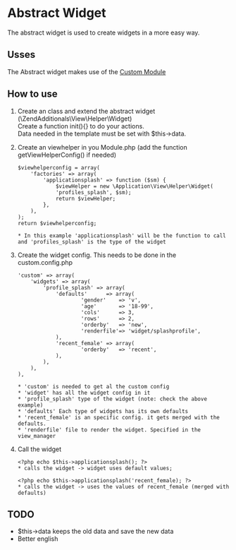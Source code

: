 Abstract Widget
======
The abstract widget is used to create widgets in a more easy way.


Usses
----------
The Abstract widget makes use of the [Custom Module](https://github.com/Ratus/Custom)


How to use
---------
1.  Create an class and extend the abstract widget (\ZendAdditionals\View\Helper\Widget) <br />
Create a function init(){} to do your actions. <br />
Data needed in the template must be set with $this->data.


2.  Create an viewhelper in you Module.php (add the function getViewHelperConfig() if needed)

    
        $viewhelperconfig = array(
            'factories' => array(
                'applicationsplash' => function ($sm) {
                    $viewHelper = new \Application\View\Helper\Widget(
                    'profiles_splash', $sm);
                    return $viewHelper;
                },
            ),
        );
        return $viewhelperconfig;

        * In this example 'applicationsplash' will be the function to call and 'profiles_splash' is the type of the widget
    

3.  Create the widget config. This needs to be done in the custom.config.php


        'custom' => array(
            'widgets' => array(
        		'profile_splash' => array(
    				'defaults'      => array(
                            'gender'    => 'v',
                            'age'       => '18-99',
                            'cols'      => 3,
                            'rows'      => 2,
                            'orderby'   => 'new',
                            'renderfile'=> 'widget/splashprofile',
                    ),
                    'recent_female' => array(
                            'orderby'   => 'recent',
                    ),
    			),
            ),
        ),

        * 'custom' is needed to get al the custom config
        * 'widget' has all the widget config in it
        * 'profile_splash' type of the widget (note: check the above example)
        * 'defaults' Each type of widgets has its own defaults
        * 'recent_female' is an specific config. it gets merged with the defaults.
        * 'renderfile' file to render the widget. Specified in the view_manager

4.  Call the widget


        <?php echo $this->applicationsplash(); ?>
        * calls the widget -> widget uses default values;

        <?php echo $this->applicationsplash('recent_female); ?>
        * calls the widget -> uses the values of recent_female (merged with defaults)
    


TODO
---------
+ $this->data keeps the old data and save the new data
+ Better english
